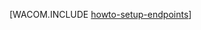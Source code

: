 <properties linkid="manage-windows-howto-setup-endpoints" urlDisplayName="エンドポイントのセットアップ" pageTitle="Azure の仮想マシンに対するエンドポイントのセットアップ" metaKeywords="Azure 設定のセットアップ, VM 接続の構成" description="Azure で仮想マシンとの通信をセットアップする方法について説明します。" metaCanonical="" services="virtual-machines" documentationCenter="" title="" authors=""  solutions="" writer="" manager="" editor=""  />



[WACOM.INCLUDE [howto-setup-endpoints](../includes/howto-setup-endpoints.md)]

